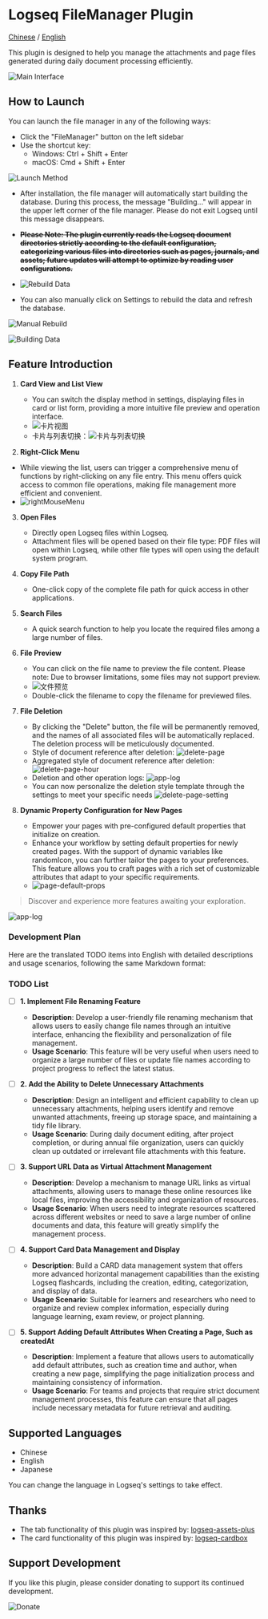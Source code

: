 
# Logseq FileManager Plugin

[Chinese](README_CN.md) / [English](README.md)

This plugin is designed to help you manage the attachments and page files generated during daily document processing efficiently.

![Main Interface](./images/app-main-en.png)

## How to Launch
You can launch the file manager in any of the following ways:
- Click the "FileManager" button on the left sidebar
- Use the shortcut key:
  - Windows: Ctrl + Shift + Enter
  - macOS: Cmd + Shift + Enter

![Launch Method](./images/app-main-open.png)

- After installation, the file manager will automatically start building the database. During this process, the message "Building..." will appear in the upper left corner of the file manager. Please do not exit Logseq until this message disappears.
- ~~**Please Note: The plugin currently reads the Logseq document directories strictly according to the default configuration, categorizing various files into directories such as pages, journals, and assets; future updates will attempt to optimize by reading user configurations.**~~
- ![Rebuild Data](./images/app-build-en.png)

- You can also manually click on Settings to rebuild the data and refresh the database.

![Manual Rebuild](./images/app-rebuild-en.png)

![Building Data](./images/app-building-en.png)

## Feature Introduction

1. **Card View and List View**  
   - You can switch the display method in settings, displaying files in card or list form, providing a more intuitive file preview and operation interface.
   - ![卡片视图](./images/app-card-en.png)
   - 卡片与列表切换：![卡片与列表切换](./images/app-card-switch-en.png)

2. **Right-Click Menu**
  - While viewing the list, users can trigger a comprehensive menu of functions by right-clicking on any file entry. This menu offers quick access to common file operations, making file management more efficient and convenient.
  - ![rightMouseMenu](./images/right-mouse-menu.png)

3. **Open Files**  
   - Directly open Logseq files within Logseq.
   - Attachment files will be opened based on their file type: PDF files will open within Logseq, while other file types will open using the default system program.

4. **Copy File Path**  
   - One-click copy of the complete file path for quick access in other applications.

5. **Search Files**  
   - A quick search function to help you locate the required files among a large number of files.

6. **File Preview**
   - You can click on the file name to preview the file content. Please note: Due to browser limitations, some files may not support preview.
   - ![文件预览](./images/app-preview.jpg)
   - Double-click the filename to copy the filename for previewed files.

7. **File Deletion**
   - By clicking the "Delete" button, the file will be permanently removed, and the names of all associated files will be automatically replaced. The deletion process will be meticulously documented.
   - Style of document reference after deletion: ![delete-page](./images/delete-page.png)
   - Aggregated style of document reference after deletion: ![delete-page-hour](./images/delete-page-hour.png)
   - Deletion and other operation logs: ![app-log](./images/app-log.png)
   - You can now personalize the deletion style template through the settings to meet your specific needs ![delete-page-setting](./images/delete-page-setting.png)

8. **Dynamic Property Configuration for New Pages**
    - Empower your pages with pre-configured default properties that initialize on creation.
    - Enhance your workflow by setting default properties for newly created pages. With the support of dynamic variables like randomIcon, you can further tailor the pages to your preferences. This feature allows you to craft pages with a rich set of customizable attributes that adapt to your specific requirements.
    - ![page-default-props](./images/page-default-props.png)

  
> Discover and experience more features awaiting your exploration.

![app-log](./images/app-log.png)

### Development Plan


Here are the translated TODO items into English with detailed descriptions and usage scenarios, following the same Markdown format:

### TODO List

- [ ] **1. Implement File Renaming Feature**
  - **Description**: Develop a user-friendly file renaming mechanism that allows users to easily change file names through an intuitive interface, enhancing the flexibility and personalization of file management.
  - **Usage Scenario**: This feature will be very useful when users need to organize a large number of files or update file names according to project progress to reflect the latest status.

- [ ] **2. Add the Ability to Delete Unnecessary Attachments**
  - **Description**: Design an intelligent and efficient capability to clean up unnecessary attachments, helping users identify and remove unwanted attachments, freeing up storage space, and maintaining a tidy file library.
  - **Usage Scenario**: During daily document editing, after project completion, or during annual file organization, users can quickly clean up outdated or irrelevant file attachments with this feature.

- [ ] **3. Support URL Data as Virtual Attachment Management**
  - **Description**: Develop a mechanism to manage URL links as virtual attachments, allowing users to manage these online resources like local files, improving the accessibility and organization of resources.
  - **Usage Scenario**: When users need to integrate resources scattered across different websites or need to save a large number of online documents and data, this feature will greatly simplify the management process.

- [ ] **4. Support Card Data Management and Display**
  - **Description**: Build a CARD data management system that offers more advanced horizontal management capabilities than the existing Logseq flashcards, including the creation, editing, categorization, and display of data.
  - **Usage Scenario**: Suitable for learners and researchers who need to organize and review complex information, especially during language learning, exam review, or project planning.

- [ ] **5. Support Adding Default Attributes When Creating a Page, Such as createdAt**
  - **Description**: Implement a feature that allows users to automatically add default attributes, such as creation time and author, when creating a new page, simplifying the page initialization process and maintaining consistency of information.
  - **Usage Scenario**: For teams and projects that require strict document management processes, this feature can ensure that all pages include necessary metadata for future retrieval and auditing.

## Supported Languages

- Chinese
- English
- Japanese

You can change the language in Logseq's settings to take effect.

## Thanks
- The tab functionality of this plugin was inspired by: [logseq-assets-plus](https://github.com/xyhp915/logseq-assets-plus)
- The card functionality of this plugin was inspired by: [logseq-cardbox](https://github.com/sosuisen/logseq-cardbox)

## Support Development

If you like this plugin, please consider donating to support its continued development.

![Donate](./images/WechatIMG9.jpg)
